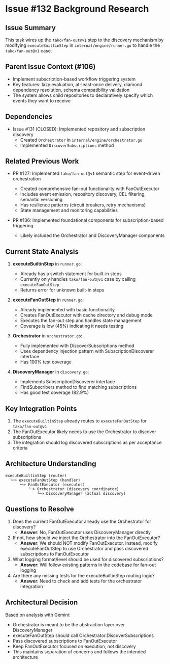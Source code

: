 # Issue #132 Background Research

## Issue Summary
This task wires up the `tako/fan-out@v1` step to the discovery mechanism by modifying `executeBuiltinStep` in `internal/engine/runner.go` to handle the `tako/fan-out@v1` case.

## Parent Issue Context (#106)
- Implement subscription-based workflow triggering system
- Key features: lazy evaluation, at-least-once delivery, diamond dependency resolution, schema compatibility validation
- The system allows child repositories to declaratively specify which events they want to receive

## Dependencies
- Issue #131 (CLOSED): Implemented repository and subscription discovery
  - Created `Orchestrator` in `internal/engine/orchestrator.go`
  - Implemented `DiscoverSubscriptions` method

## Related Previous Work
- PR #127: Implemented `tako/fan-out@v1` semantic step for event-driven orchestration
  - Created comprehensive fan-out functionality with FanOutExecutor
  - Includes event emission, repository discovery, CEL filtering, semantic versioning
  - Has resilience patterns (circuit breakers, retry mechanisms)
  - State management and monitoring capabilities
  
- PR #136: Implemented foundational components for subscription-based triggering
  - Likely included the Orchestrator and DiscoveryManager components

## Current State Analysis
1. **executeBuiltinStep** in `runner.go`:
   - Already has a switch statement for built-in steps
   - Currently only handles `tako/fan-out@v1` case by calling `executeFanOutStep`
   - Returns error for unknown built-in steps

2. **executeFanOutStep** in `runner.go`:
   - Already implemented with basic functionality
   - Creates FanOutExecutor with cache directory and debug mode
   - Executes the fan-out step and handles state management
   - Coverage is low (45%) indicating it needs testing

3. **Orchestrator** in `orchestrator.go`:
   - Fully implemented with DiscoverSubscriptions method
   - Uses dependency injection pattern with SubscriptionDiscoverer interface
   - Has 100% test coverage

4. **DiscoveryManager** in `discovery.go`:
   - Implements SubscriptionDiscoverer interface
   - FindSubscribers method to find matching subscriptions
   - Has good test coverage (82.9%)

## Key Integration Points
1. The `executeBuiltinStep` already routes to `executeFanOutStep` for `tako/fan-out@v1`
2. The FanOutExecutor likely needs to use the Orchestrator to discover subscriptions
3. The integration should log discovered subscriptions as per acceptance criteria

## Architecture Understanding
```
executeBuiltinStep (router)
  └─> executeFanOutStep (handler)
      └─> FanOutExecutor (executor)
          └─> Orchestrator (discovery coordinator)
              └─> DiscoveryManager (actual discovery)
```

## Questions to Resolve
1. Does the current FanOutExecutor already use the Orchestrator for discovery?
   - **Answer**: No, FanOutExecutor uses DiscoveryManager directly
2. If not, how should we inject the Orchestrator into the FanOutExecutor?
   - **Answer**: We should NOT modify FanOutExecutor. Instead, modify executeFanOutStep to use Orchestrator and pass discovered subscriptions to FanOutExecutor
3. What logging format/level should be used for discovered subscriptions?
   - **Answer**: Will follow existing patterns in the codebase for fan-out logging
4. Are there any missing tests for the executeBuiltinStep routing logic?
   - **Answer**: Need to check and add tests for the orchestrator integration

## Architectural Decision
Based on analysis with Gemini:
- Orchestrator is meant to be the abstraction layer over DiscoveryManager
- executeFanOutStep should call Orchestrator.DiscoverSubscriptions
- Pass discovered subscriptions to FanOutExecutor
- Keep FanOutExecutor focused on execution, not discovery
- This maintains separation of concerns and follows the intended architecture